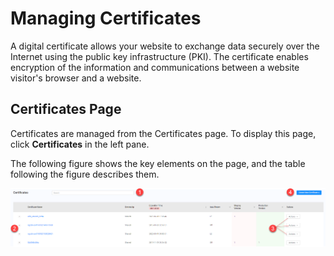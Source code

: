 # Managing Certificates

A digital certificate allows your website to exchange data securely over the Internet using the public key infrastructure (PKI). The certificate enables encryption of the information and communications between a website visitor's browser and a website.

## Certificates Page 

Certificates are managed from the Certificates page. To display this page, click **Certificates** in the left pane.

The following figure shows the key elements on the page, and the table following the figure describes them.

![null](<../../resources/images/Certificates Page.png>)